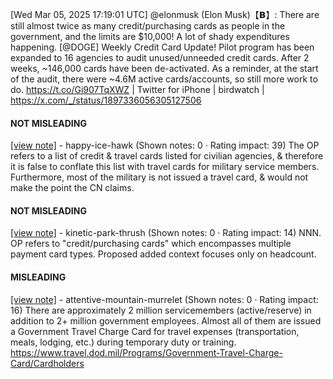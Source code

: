 [Wed Mar 05, 2025 17:19:01 UTC] @elonmusk (Elon Musk)【𝗕】: There are still almost twice as many credit/purchasing cards as people in the government, and the limits are $10,000!  A lot of shady expenditures happening. [@DOGE] Weekly Credit Card Update! Pilot program has been expanded to 16 agencies to audit unused/unneeded credit cards. After 2 weeks, ~146,000 cards have been de-activated. As a reminder, at the start of the audit, there were ~4.6M active cards/accounts, so still more work to do. https://t.co/Gi907TqXWZ | Twitter for iPhone | birdwatch | https://x.com/_/status/1897336056305127506

#### NOT MISLEADING

[[view note]](https://x.com/i/birdwatch/n/1897356186506162240) - happy-ice-hawk (Shown notes: 0 · Rating impact: 39)
The OP refers to a list of credit & travel cards listed for civilian agencies, & therefore it is false to conflate this list with travel cards for military service members. Furthermore, most of the military is not issued a travel card, & would not make the point the CN claims.

#### NOT MISLEADING

[[view note]](https://x.com/i/birdwatch/n/1897351931871281241) - kinetic-park-thrush (Shown notes: 0 · Rating impact: 14)
NNN.  OP refers to "credit/purchasing cards" which encompasses multiple payment card types. Proposed added context focuses only on headcount.

#### MISLEADING

[[view note]](https://x.com/i/birdwatch/n/1897348860592406687) - attentive-mountain-murrelet (Shown notes: 0 · Rating impact: 16)
There are approximately 2 million servicemembers (active/reserve) in addition to 2+ million government employees. Almost all of them are issued a Government Travel Charge Card for travel expenses (transportation, meals, lodging, etc.) during temporary duty or training.  https://www.travel.dod.mil/Programs/Government-Travel-Charge-Card/Cardholders 
